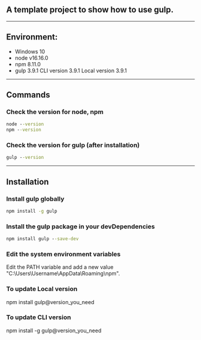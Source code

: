 ## A template project to show how to use gulp.

---

## Environment:
- Windows 10
- node v16.16.0
- npm 8.11.0
- gulp 3.9.1 
  CLI version 3.9.1
  Local version 3.9.1

---

## Commands 
### Check the version for node, npm
```cmd
node --version
npm --version
```

### Check the version for gulp (after installation)
```cmd
gulp --version
```

---

## Installation
### Install gulp globally 
```cmd
npm install -g gulp
```

### Install the gulp package in your devDependencies
```cmd
npm install gulp --save-dev
```

### Edit the system environment variables
Edit the PATH variable and add a new value "C:\Users\Username\AppData\Roaming\npm".

### To update Local version 
npm install gulp@version_you_need

### To update CLI version 
npm install -g gulp@version_you_need


